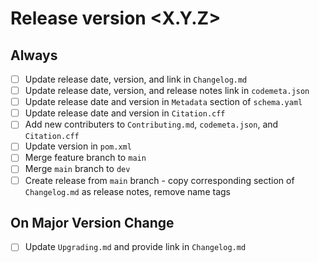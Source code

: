 # Release version <X.Y.Z>

## Always

* [ ] Update release date, version, and link in `Changelog.md`
* [ ] Update release date, version, and release notes link in `codemeta.json`
* [ ] Update release date and version in `Metadata` section of `schema.yaml`
* [ ] Update release date and version in `Citation.cff`
* [ ] Add new contributers to `Contributing.md`, `codemeta.json`, and `Citation.cff`
* [ ] Update version in `pom.xml`
* [ ] Merge feature branch to `main`
* [ ] Merge `main` branch to `dev`
* [ ] Create release from `main` branch - copy corresponding section of `Changelog.md` as release notes, remove name tags

## On Major Version Change

* [ ] Update `Upgrading.md` and provide link in `Changelog.md`
